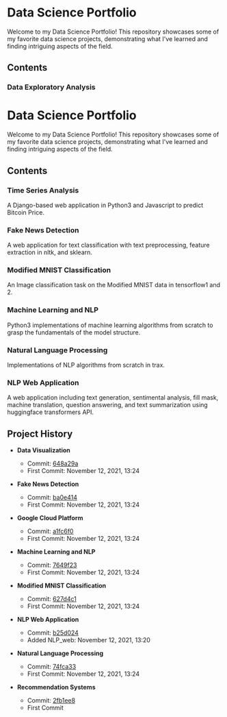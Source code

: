 # Data Science Portfolio

Welcome to my Data Science Portfolio! This repository showcases some of my favorite data science projects, demonstrating what I've learned and finding intriguing aspects of the field.

## Contents

### Data Exploratory Analysis 

# Data Science Portfolio

Welcome to my Data Science Portfolio! This repository showcases some of my favorite data science projects, demonstrating what I've learned and finding intriguing aspects of the field.

## Contents

### Time Series Analysis
A Django-based web application in Python3 and Javascript to predict Bitcoin Price.

### Fake News Detection
A web application for text classification with text preprocessing, feature extraction in nltk, and sklearn.

### Modified MNIST Classification
An Image classification task on the Modified MNIST data in tensorflow1 and 2.

### Machine Learning and NLP
Python3 implementations of machine learning algorithms from scratch to grasp the fundamentals of the model structure.

### Natural Language Processing
Implementations of NLP algorithms from scratch in trax.

### NLP Web Application
A web application including text generation, sentimental analysis, fill mask, machine translation, question answering, and text summarization using huggingface transformers API.

## Project History

- **Data Visualization**
  - Commit: [648a29a](link_to_commit)
  - First Commit: November 12, 2021, 13:24

- **Fake News Detection**
  - Commit: [ba0e414](link_to_commit)
  - First Commit: November 12, 2021, 13:24

- **Google Cloud Platform**
  - Commit: [a1fc6f0](link_to_commit)
  - First Commit: November 12, 2021, 13:24

- **Machine Learning and NLP**
  - Commit: [7649f23](link_to_commit)
  - First Commit: November 12, 2021, 13:24

- **Modified MNIST Classification**
  - Commit: [627d4c1](link_to_commit)
  - First Commit: November 12, 2021, 13:24

- **NLP Web Application**
  - Commit: [b25d024](link_to_commit)
  - Added NLP_web: November 12, 2021, 13:20

- **Natural Language Processing**
  - Commit: [74fca33](link_to_commit)
  - First Commit: November 12, 2021, 13:24

- **Recommendation Systems**
  - Commit: [2fb1ee8](link_to_commit)
  - First Commit

